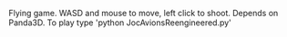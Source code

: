 Flying game. WASD and mouse to move, left click to shoot.
Depends on Panda3D. To play type 'python JocAvionsReengineered.py'
